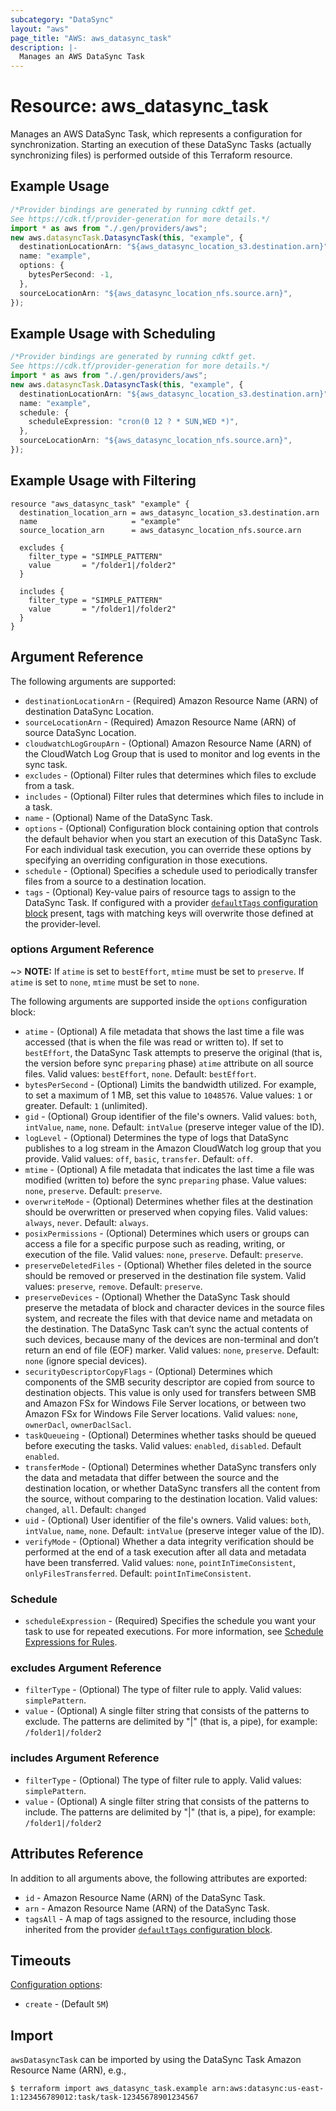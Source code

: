 ```yaml
---
subcategory: "DataSync"
layout: "aws"
page_title: "AWS: aws_datasync_task"
description: |-
  Manages an AWS DataSync Task
---
```


# Resource: aws\_datasync\_task

Manages an AWS DataSync Task, which represents a configuration for synchronization. Starting an execution of these DataSync Tasks (actually synchronizing files) is performed outside of this Terraform resource.

## Example Usage

```typescript
/*Provider bindings are generated by running cdktf get.
See https://cdk.tf/provider-generation for more details.*/
import * as aws from "./.gen/providers/aws";
new aws.datasyncTask.DatasyncTask(this, "example", {
  destinationLocationArn: "${aws_datasync_location_s3.destination.arn}",
  name: "example",
  options: {
    bytesPerSecond: -1,
  },
  sourceLocationArn: "${aws_datasync_location_nfs.source.arn}",
});

```

## Example Usage with Scheduling

```typescript
/*Provider bindings are generated by running cdktf get.
See https://cdk.tf/provider-generation for more details.*/
import * as aws from "./.gen/providers/aws";
new aws.datasyncTask.DatasyncTask(this, "example", {
  destinationLocationArn: "${aws_datasync_location_s3.destination.arn}",
  name: "example",
  schedule: {
    scheduleExpression: "cron(0 12 ? * SUN,WED *)",
  },
  sourceLocationArn: "${aws_datasync_location_nfs.source.arn}",
});

```

## Example Usage with Filtering

```hcl
resource "aws_datasync_task" "example" {
  destination_location_arn = aws_datasync_location_s3.destination.arn
  name                     = "example"
  source_location_arn      = aws_datasync_location_nfs.source.arn

  excludes {
    filter_type = "SIMPLE_PATTERN"
    value       = "/folder1|/folder2"
  }

  includes {
    filter_type = "SIMPLE_PATTERN"
    value       = "/folder1|/folder2"
  }
}
```

## Argument Reference

The following arguments are supported:

* `destinationLocationArn` - (Required) Amazon Resource Name (ARN) of destination DataSync Location.
* `sourceLocationArn` - (Required) Amazon Resource Name (ARN) of source DataSync Location.
* `cloudwatchLogGroupArn` - (Optional) Amazon Resource Name (ARN) of the CloudWatch Log Group that is used to monitor and log events in the sync task.
* `excludes` - (Optional) Filter rules that determines which files to exclude from a task.
* `includes` - (Optional) Filter rules that determines which files to include in a task.
* `name` - (Optional) Name of the DataSync Task.
* `options` - (Optional) Configuration block containing option that controls the default behavior when you start an execution of this DataSync Task. For each individual task execution, you can override these options by specifying an overriding configuration in those executions.
* `schedule` - (Optional) Specifies a schedule used to periodically transfer files from a source to a destination location.
* `tags` - (Optional) Key-value pairs of resource tags to assign to the DataSync Task. If configured with a provider [`defaultTags` configuration block](https://registry.terraform.io/providers/hashicorp/aws/latest/docs#default_tags-configuration-block) present, tags with matching keys will overwrite those defined at the provider-level.

### options Argument Reference

\~> **NOTE:** If `atime` is set to `bestEffort`, `mtime` must be set to `preserve`. If `atime` is set to `none`, `mtime` must be set to `none`.

The following arguments are supported inside the `options` configuration block:

* `atime` - (Optional) A file metadata that shows the last time a file was accessed (that is when the file was read or written to). If set to `bestEffort`, the DataSync Task attempts to preserve the original (that is, the version before sync `preparing` phase) `atime` attribute on all source files. Valid values: `bestEffort`, `none`. Default: `bestEffort`.
* `bytesPerSecond` - (Optional) Limits the bandwidth utilized. For example, to set a maximum of 1 MB, set this value to `1048576`. Value values: `1` or greater. Default: `1` (unlimited).
* `gid` - (Optional) Group identifier of the file's owners. Valid values: `both`, `intValue`, `name`, `none`. Default: `intValue` (preserve integer value of the ID).
* `logLevel` - (Optional) Determines the type of logs that DataSync publishes to a log stream in the Amazon CloudWatch log group that you provide. Valid values: `off`, `basic`, `transfer`. Default: `off`.
* `mtime` - (Optional) A file metadata that indicates the last time a file was modified (written to) before the sync `preparing` phase. Value values: `none`, `preserve`. Default: `preserve`.
* `overwriteMode` - (Optional) Determines whether files at the destination should be overwritten or preserved when copying files. Valid values: `always`, `never`. Default: `always`.
* `posixPermissions` - (Optional) Determines which users or groups can access a file for a specific purpose such as reading, writing, or execution of the file. Valid values: `none`, `preserve`. Default: `preserve`.
* `preserveDeletedFiles` - (Optional) Whether files deleted in the source should be removed or preserved in the destination file system. Valid values: `preserve`, `remove`. Default: `preserve`.
* `preserveDevices` - (Optional) Whether the DataSync Task should preserve the metadata of block and character devices in the source files system, and recreate the files with that device name and metadata on the destination. The DataSync Task can’t sync the actual contents of such devices, because many of the devices are non-terminal and don’t return an end of file (EOF) marker. Valid values: `none`, `preserve`. Default: `none` (ignore special devices).
* `securityDescriptorCopyFlags` - (Optional) Determines which components of the SMB security descriptor are copied from source to destination objects. This value is only used for transfers between SMB and Amazon FSx for Windows File Server locations, or between two Amazon FSx for Windows File Server locations. Valid values: `none`, `ownerDacl`, `ownerDaclSacl`.
* `taskQueueing` - (Optional) Determines whether tasks should be queued before executing the tasks. Valid values: `enabled`, `disabled`. Default `enabled`.
* `transferMode` - (Optional) Determines whether DataSync transfers only the data and metadata that differ between the source and the destination location, or whether DataSync transfers all the content from the source, without comparing to the destination location. Valid values: `changed`, `all`. Default: `changed`
* `uid` - (Optional) User identifier of the file's owners. Valid values: `both`, `intValue`, `name`, `none`. Default: `intValue` (preserve integer value of the ID).
* `verifyMode` - (Optional) Whether a data integrity verification should be performed at the end of a task execution after all data and metadata have been transferred. Valid values: `none`, `pointInTimeConsistent`, `onlyFilesTransferred`. Default: `pointInTimeConsistent`.

### Schedule

* `scheduleExpression` - (Required) Specifies the schedule you want your task to use for repeated executions. For more information, see [Schedule Expressions for Rules](https://docs.aws.amazon.com/AmazonCloudWatch/latest/events/ScheduledEvents.html).

### excludes Argument Reference

* `filterType` - (Optional) The type of filter rule to apply. Valid values: `simplePattern`.
* `value` - (Optional) A single filter string that consists of the patterns to exclude. The patterns are delimited by "|" (that is, a pipe), for example: `/folder1|/folder2`

### includes Argument Reference

* `filterType` - (Optional) The type of filter rule to apply. Valid values: `simplePattern`.
* `value` - (Optional) A single filter string that consists of the patterns to include. The patterns are delimited by "|" (that is, a pipe), for example: `/folder1|/folder2`

## Attributes Reference

In addition to all arguments above, the following attributes are exported:

* `id` - Amazon Resource Name (ARN) of the DataSync Task.
* `arn` - Amazon Resource Name (ARN) of the DataSync Task.
* `tagsAll` - A map of tags assigned to the resource, including those inherited from the provider [`defaultTags` configuration block](https://registry.terraform.io/providers/hashicorp/aws/latest/docs#default_tags-configuration-block).

## Timeouts

[Configuration options](https://developer.hashicorp.com/terraform/language/resources/syntax#operation-timeouts):

* `create` - (Default `5M`)

## Import

`awsDatasyncTask` can be imported by using the DataSync Task Amazon Resource Name (ARN), e.g.,

```console
$ terraform import aws_datasync_task.example arn:aws:datasync:us-east-1:123456789012:task/task-12345678901234567
```
